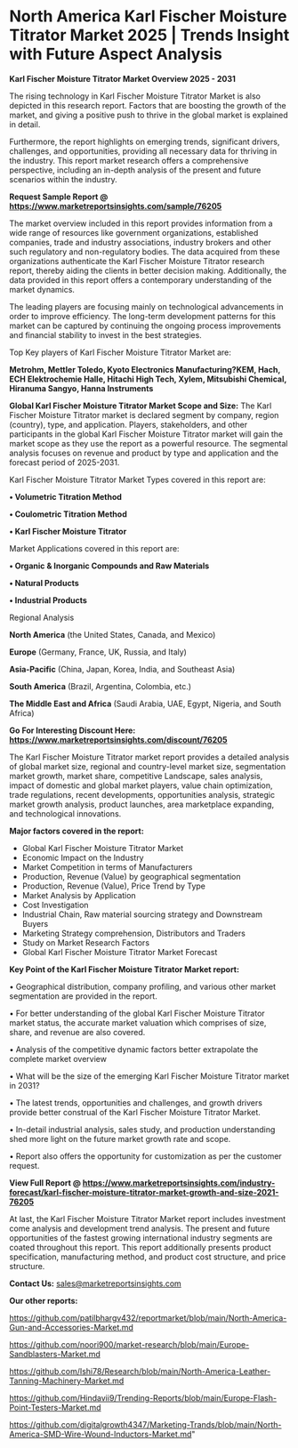 # North America Karl Fischer Moisture Titrator Market 2025 | Trends Insight with Future Aspect Analysis

<Strong> Karl Fischer Moisture Titrator Market Overview 2025 - 2031</strong>

The rising technology in Karl Fischer Moisture Titrator Market is also depicted in this research report. Factors that are boosting the growth of the market, and giving a positive push to thrive in the global market is explained in detail.

Furthermore, the report highlights on emerging trends, significant drivers, challenges, and opportunities, providing all necessary data for thriving in the industry. This report market research offers a comprehensive perspective, including an in-depth analysis of the present and future scenarios within the industry.

<strong>Request Sample Report @ <a href=https://www.marketreportsinsights.com/sample/76205>https://www.marketreportsinsights.com/sample/76205</a></strong>

The market overview included in this report provides information from a wide range of resources like government organizations, established companies, trade and industry associations, industry brokers and other such regulatory and non-regulatory bodies. The data acquired from these organizations authenticate the Karl Fischer Moisture Titrator research report, thereby aiding the clients in better decision making. Additionally, the data provided in this report offers a contemporary understanding of the market dynamics.

The leading players are focusing mainly on technological advancements in order to improve efficiency. The long-term development patterns for this market can be captured by continuing the ongoing process improvements and financial stability to invest in the best strategies.

Top Key players of Karl Fischer Moisture Titrator Market are:

<strong>Metrohm, Mettler Toledo, Kyoto Electronics Manufacturing?KEM, Hach, ECH Elektrochemie Halle, Hitachi High Tech, Xylem, Mitsubishi Chemical, Hiranuma Sangyo, Hanna Instruments</strong>

<strong><b>Global Karl Fischer Moisture Titrator Market Scope and Size:</b></strong>
The Karl Fischer Moisture Titrator market is declared segment by company, region (country), type, and application. Players, stakeholders, and other participants in the global Karl Fischer Moisture Titrator market will gain the market scope as they use the report as a powerful resource. The segmental analysis focuses on revenue and product by type and application and the forecast period of 2025-2031.

Karl Fischer Moisture Titrator Market Types covered in this report are:

<strong>• Volumetric Titration Method

• Coulometric Titration Method

• Karl Fischer Moisture Titrator</strong>

Market Applications covered in this report are:

<strong>• Organic & Inorganic Compounds and Raw Materials

• Natural Products

• Industrial Products</strong> 

Regional Analysis

<strong>North America</strong> (the United States, Canada, and Mexico)

<strong>Europe</strong> (Germany, France, UK, Russia, and Italy)

<strong>Asia-Pacific</strong> (China, Japan, Korea, India, and Southeast Asia)

<strong>South America</strong> (Brazil, Argentina, Colombia, etc.)

<strong>The Middle East and Africa</strong> (Saudi Arabia, UAE, Egypt, Nigeria, and South Africa)

<strong>Go For Interesting Discount Here: <a href=https://www.marketreportsinsights.com/discount/76205>https://www.marketreportsinsights.com/discount/76205</a></strong>

The Karl Fischer Moisture Titrator market report provides a detailed analysis of global market size, regional and country-level market size, segmentation market growth, market share, competitive Landscape, sales analysis, impact of domestic and global market players, value chain optimization, trade regulations, recent developments, opportunities analysis, strategic market growth analysis, product launches, area marketplace expanding, and technological innovations.

<strong><b>Major factors covered in the report:</b></strong>
<ul>
  <li>Global Karl Fischer Moisture Titrator Market </li>
  <li>Economic Impact on the Industry</li>
  <li>Market Competition in terms of Manufacturers</li>
  <li>Production, Revenue (Value) by geographical segmentation</li>
  <li>Production, Revenue (Value), Price Trend by Type</li>
  <li>Market Analysis by Application</li>
  <li>Cost Investigation</li>
  <li>Industrial Chain, Raw material sourcing strategy and Downstream Buyers</li>
  <li>Marketing Strategy comprehension, Distributors and Traders</li>
  <li>Study on Market Research Factors</li>
  <li>Global Karl Fischer Moisture Titrator Market Forecast</li>
</ul>

<strong><b>Key Point of the Karl Fischer Moisture Titrator Market report:</b></strong>

• Geographical distribution, company profiling, and various other market segmentation are provided in the report.

• For better understanding of the global Karl Fischer Moisture Titrator market status, the accurate market valuation which comprises of size, share, and revenue are also covered.

• Analysis of the competitive dynamic factors better extrapolate the complete market overview

• What will be the size of the emerging Karl Fischer Moisture Titrator market in 2031?

• The latest trends, opportunities and challenges, and growth drivers provide better construal of the Karl Fischer Moisture Titrator Market.

• In-detail industrial analysis, sales study, and production understanding shed more light on the future market growth rate and scope.

• Report also offers the opportunity for customization as per the customer request.

<strong><b>View Full Report @ <a href=https://www.marketreportsinsights.com/industry-forecast/karl-fischer-moisture-titrator-market-growth-and-size-2021-76205>https://www.marketreportsinsights.com/industry-forecast/karl-fischer-moisture-titrator-market-growth-and-size-2021-76205</a></b></strong>


At last, the Karl Fischer Moisture Titrator Market report includes investment come analysis and development trend analysis. The present and future opportunities of the fastest growing international industry segments are coated throughout this report. This report additionally presents product specification, manufacturing method, and product cost structure, and price structure.

<strong>Contact Us:</strong>
sales@marketreportsinsights.com

<strong>Our other reports:</strong>

<a href=https://github.com/patilbhargv432/reportmarket/blob/main/North-America-Gun-and-Accessories-Market.md>https://github.com/patilbhargv432/reportmarket/blob/main/North-America-Gun-and-Accessories-Market.md</a>

<a href=https://github.com/noori900/market-research/blob/main/Europe-Sandblasters-Market.md>https://github.com/noori900/market-research/blob/main/Europe-Sandblasters-Market.md</a>

<a href=https://github.com/Ishi78/Research/blob/main/North-America-Leather-Tanning-Machinery-Market.md>https://github.com/Ishi78/Research/blob/main/North-America-Leather-Tanning-Machinery-Market.md</a>

<a href=https://github.com/Hindavii9/Trending-Reports/blob/main/Europe-Flash-Point-Testers-Market.md>https://github.com/Hindavii9/Trending-Reports/blob/main/Europe-Flash-Point-Testers-Market.md</a>

<a href=https://github.com/digitalgrowth4347/Marketing-Trands/blob/main/North-America-SMD-Wire-Wound-Inductors-Market.md>https://github.com/digitalgrowth4347/Marketing-Trands/blob/main/North-America-SMD-Wire-Wound-Inductors-Market.md</a>"
